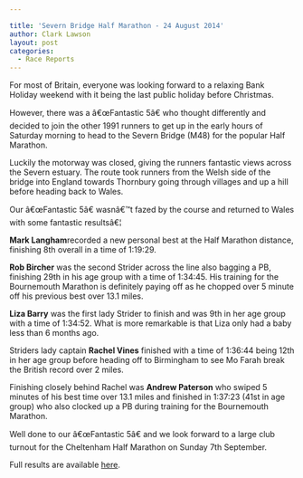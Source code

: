 ```yaml
---

title: 'Severn Bridge Half Marathon - 24 August 2014'
author: Clark Lawson
layout: post
categories:
  - Race Reports
---
```

<p>For most of Britain, everyone was looking forward to a relaxing Bank Holiday weekend with it being the last public holiday before Christmas.</p><p>However, there was a â€œFantastic 5â€ who thought differently and decided to join the other 1991 runners to get up in the early hours of Saturday morning to head to the Severn Bridge (M48) for the popular Half Marathon.</p>

Luckily the motorway was closed, giving the runners fantastic views across the Severn estuary. The route took runners from the Welsh side of the bridge into England towards Thornbury going through villages and up a hill before heading back to Wales.

Our â€œFantastic 5â€ wasnâ€™t fazed by the course and returned to Wales with some fantastic resultsâ€¦

**Mark Langham**recorded a new personal best at the Half Marathon distance, finishing 8th overall in a time of 1:19:29.

**Rob Bircher** was the second Strider across the line also bagging a PB, finishing 29th in his age group with a time of 1:34:45. His training for the Bournemouth Marathon is definitely paying off as he chopped over 5 minute off his previous best over 13.1 miles.

**Liza Barry** was the first lady Strider to finish and was 9th in her age group with a time of 1:34:52. What is more remarkable is that Liza only had a baby less than 6 months ago.

Striders lady captain **Rachel Vines** finished with a time of 1:36:44 being 12th in her age group before heading off to Birmingham to see Mo Farah break the British record over 2 miles.

Finishing closely behind Rachel was **Andrew Paterson** who swiped 5 minutes of his best time over 13.1 miles and finished in 1:37:23 (41st in age group) who also clocked up a PB during training for the Bournemouth Marathon.

Well done to our â€œFantastic 5â€ and we look forward to a large club turnout for the Cheltenham Half Marathon on Sunday 7th September.

Full results are available <a href="http://www.severnbridgehalfmarathon.com/" target="_blank" rel="nofollow">here</a>.
